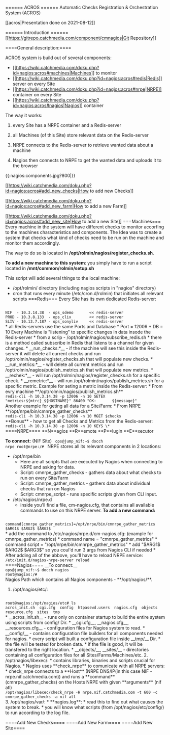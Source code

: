 ====== ACROS ======
Automatic Checks Registration & Orchestration System (ACROS)


[[acros|Presentation done on 2021-08-12]]

====== Introduction ======
[[https://gitrepo.catchmedia.com/component/cmnagios|Git Repository]]

====General description:====

ACROS system is build out of several components:
  * [[https://wiki.catchmedia.com/doku.php?id=nagios:acros#machines|Machines]] to monitor
  * [[https://wiki.catchmedia.com/doku.php?id=nagios:acros#redis|Redis]] server on every Site
  * [[https://wiki.catchmedia.com/doku.php?id=nagios:acros#nrpe|NRPE]] container on every Site
  * [[https://wiki.catchmedia.com/doku.php?id=nagios:acros#nagios|Nagios]] container

The way it works:

1. every Site has a NRPE container and a Redis-server

2. all Machines (of this Site) store relevant data on the Redis-server

3. NRPE connects to the Redis-server to retrieve wanted data about a machine

4. Nagios then connects to NRPE to get the wanted data and uploads it to the browser

{{:nagios:components.jpg?800|}}

[[https://wiki.catchmedia.com/doku.php?id=nagios:acros#add_new_checks|How to add new Checks]]

[[https://wiki.catchmedia.com/doku.php?id=nagios:acros#add_new_farm|How to add a new Farm]]

[[https://wiki.catchmedia.com/doku.php?id=nagios:acros#add_new_site|How to add a new Site]]
===Machines===
Every machine in the system will have different checks to monitor accorfing to the machines characteristics and components.
The Idea was to create a system that checks what kind of checks need to be run on the machine and monitor them accordingly.

The way to do so is located in **__/opt/rolmin/nagios/register_checks.sh__**.

__To add a new machine to this system__: you simply have to run a script located in **__/mnt/common/rolmin/setup.sh__**

This script will add several things to the local machine:
  * /opt/rolmin/ directory (including nagios scripts in "nagios" directory)
  * cron that runs every minute (/etc/cron.d/rolmin) that initiates all relevant scripts
===Redis===
Every Site has its own dedicated Redis-server:
<code>
NIF  - 10.3.14.38  - ops_sdemo       << redis-server
PROD - 10.3.8.133  - ops_clix        << redis-server
SLIV - 10.13.7.187 - ops_sonyliv     << redis-server
</code>
  * all Redis-servers use the same Ports and Database
  * Port = 12006
  * DB = 10
Every Machine is "listening" to specific changes in data insode the Redis-server
  * from a scrip - /opt/rolmin/nagios/subscribe_redis.sh
    * there is a method called subscribe in Redis that listens to a channel for given changes.
    * __run_checks:*__ - if the machine will see this inside the Redis-server it will delete all current checks and run /opt/rolmin/nagios/register_checks.sh that will populate new checks.
    * __run_metrics:*__ - will delete all current metrics and run /opt/rolmin/nagios/publish_metrics.sh that will populate new metrics.
    * __rechek:*__ - will run /opt/rolmin/nagios/register_checks.sh for a specific check.
    * __remetric:*__ - will run /opt/rolmin/nagios/publish_metrics.sh for a specific metric.
Example for seting a metric inside the Redis-server:
  * From evry machine **/opt/rolmin/nagios/publish_metrics.sh**
<code>
redis-cli -h 10.3.14.38 -p 12006 -n 10 SETEX "metrics:${mtrc}_${HOSTNAME}" 86400 "OK:       ${message}"
</code>
Another example for geting all data for a Site/Farm:
  * From NRPE **/opt/nrpe/bin/cmnrpe_gather_checks**
<code>
redis-cli -h 10.3.14.38 -p 12006 -n 10 MGET $checks
</code>
**Bonus** - how to get all Checks and Metrics from the Redis-server:
<code>
redis-cli -h 10.3.14.38 -p 12006 -n 10 KEYS \*
</code>
====NRPE====
**N**agios **R**emote **P**lugin **E**xecutor

__To connect:__ (NIF Site)
<code>
ops@jump_nif:~$ docch nrpe
root@nrpe:/#
</code>
NRPE stores all its relevant components in 2 locations:
  * /opt/nrpe/bin
    * Here are all scripts that are executed by Nagios when connecting to NRPE and asking for data.
    * Script: cmnrpe_gather_checks - gathers data about what checks to run on every Site/Farm
    * Script: cmnrpe_gather_metrics - gathers data about individual checks that run on Nagios
    * Script: cmnrpe_script - runs specific scripts given from CLI input.
  * /etc/nagios/nrpe.d
    * inside you'll find a file, cm-nagios.cfg, that contains all available commands to use on this NRPE server.
__To add a new command:__
<code>
command[cmnrpe_gather_metrics]=/opt/nrpe/bin/cmnrpe_gather_metrics $ARG1$ $ARG2$ $ARG3$
</code>
  * add the command to /etc/nagios/nrpe.d/cm-nagios.cfg: (example for cmnrpe_gather_metrics)
    * command name = "cmnrpe_gather_metrics"
    * command script = "/opt/nrpe/bin/cmnrpe_gather_metrics"
    * add "$ARG1$ $ARG2$ $ARG3$" so you coul'd run 3 args from Nagios CLI if needed
  * After adding all of the abbove, you'll have to reload NRPE service:
<code>
/etc/init.d/nagios-nrpe-server reload
</code>
====Nagios====
__To connect:__
<code>
ops@jump_nif:~$ docch nagios
root@nagios:/# 
</code>
Nagios Path which contains all Nagios components - **/opt/nagios/**.

1. /opt/nagios/etc/:
<code>
root@nagios:/opt/nagios/etc# ls
acros_init.sh  cgi.cfg  config  htpasswd.users  nagios.cfg  objects  resource.cfg  sites  tmp
</code>
  * __acros_init.sh__ - runs only on container startup to build the entire system using scripts from config/ Dir.
  * __cgi.cfg__, __nagios.cfg__, __resources.cfg__ - configuration files for Nagios system to read.
  * __config/__ - contains configuration file builders for all components needed for nagios.
    * every script will built a configuration file inside __tmp/__ Dir.
    * the file will be tested for broken data.
    * if the file is good, it will be transfered to the right location.
  * __objects/__, __sites/__ - directories containing all configuration files for all Sites/Farms/Machines/etc.
2. /opt/nagios/libexec/:
  * contains libraries, binaries and scripts crucial for Nagios.
  * Nagios uses **check_nrpe** to comunicate with all NRPE servers:
    * check_nrpe connects to a **Host** (NRPE DNS/IP(in this case NIF - nrpe.nif.catchmedia.com)) and runs a **command** (cmnrpe_gather_checks) on the Hosts NRPE with given **arguments** (nif atl)
<code>
/opt/nagios/libexec/check_nrpe -H nrpe.nif.catchmedia.com -t 600 -c cmnrpe_gather_checks -a nif atl
</code>
3. /opt/nagios/var/:
  * **nagios.log**:
    * read this to find out what causes the system to break.
    * you will know what scripts (from /opt/nagios/etc/config/) to run according to the log file.

====Add New Checks====
====Add New Farm====
====Add New Site====


